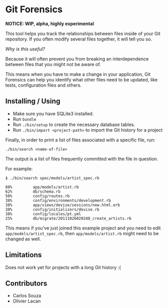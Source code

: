 # Git Forensics

**NOTICE: WIP, alpha, highly experimental**

This tool helps you track the relationships between files inside of your Git  
repository. If you often modify several files together, it will tell you so.  

*Why is this useful?*

Because it will often prevent you from breaking an interdependence between files
that you might not be aware of.

This means when you have to make a change in your application, Git Forensics can help you
identify what other files need to be updated, like tests, configuration files
and others.

## Installing / Using

* Make sure you have SQLite3 installed.  
* Run `bundle`
* Run `./bin/setup` to create the necessary database tables.
* Run `./bin/import <project-path>` to import the Git history for a project

Finally, in order to print a list of files associated with a specific file, run:  

`./bin/search <name-of-file>`

The output is a list of files frequently committed with the file in question.

For example:

```
$ ./bin/search spec/models/artist_spec.rb

88%       	app/models/artist.rb
62%       	db/schema.rb
50%       	config/routes.rb
38%       	config/environments/development.rb
38%       	app/views/devise/sessions/new.html.erb
38%       	config/initializers/devise.rb
38%       	config/locales/pt.yml
25%       	db/migrate/20111026020248_create_artists.rb
```

This means if you've just joined this example project and you need to edit `app/models/artist_spec.rb`, then `app/models/artist.rb` might need to be
changed as well.

## Limitations

Does not work yet for projects with a long Git history :(

## Contributors

* Carlos Souza
* Olivier Lacan
